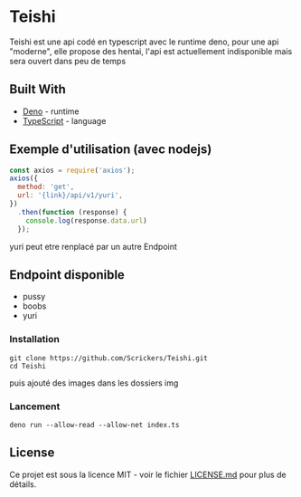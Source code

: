 # Teishi
Teishi est une api codé en typescript avec le runtime deno, pour une api "moderne", elle propose des hentai, l'api est actuellement indisponible mais sera ouvert dans peu de temps

## Built With

* [Deno](https://www.deno.land) - runtime
* [TypeScript](https://www.typescriptlang.org/) - language

## Exemple d'utilisation (avec nodejs)
```js
const axios = require('axios');
axios({
  method: 'get',
  url: '{link}/api/v1/yuri',
})
  .then(function (response) {
    console.log(response.data.url)
  });
```
yuri peut etre renplacé par un autre Endpoint

## Endpoint disponible
- pussy
- boobs
- yuri

### Installation
```
git clone https://github.com/Scrickers/Teishi.git
cd Teishi
```
puis ajouté des images dans les dossiers img
### Lancement
``` 
deno run --allow-read --allow-net index.ts
```
## License

Ce projet est sous la licence MIT - voir le fichier [LICENSE.md](LICENSE.md) pour plus de détails.
